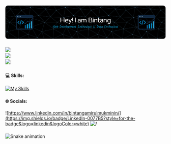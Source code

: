 ![Bintang Amirul Mukminin](img/github-header-image.png) 
###

![](https://github-readme-stats.vercel.app/api?username=Terpaksa56&theme=blue_navy&hide_border=false&include_all_commits=true&count_private=true)<br/>
![](https://nirzak-streak-stats.vercel.app/?user=Terpaksa56&theme=blue_navy&hide_border=false)<br/>
![](https://github-readme-stats.vercel.app/api/top-langs/?username=Terpaksa56&theme=blue_navy&hide_border=false&include_all_commits=true&count_private=true&layout=compact)

###

#### 💻 Skills: 


[![My Skills](https://skillicons.dev/icons?i=html,css,js,php,laravel,python,mysql,postgres,tailwind,bootstrap,wordpress,figma&perline=6)](https://skillicons.dev)

###


#### 🌐 Socials:
![https://www.linkedin.com/in/bintangamirulmukminin/](https://img.shields.io/badge/LinkedIn-0077B5?style=for-the-badge&logo=linkedin&logoColor=white) ![/](https://img.shields.io/badge/Instagram-E4405F?style=for-the-badge&logo=instagram&logoColor=white)


###

<img src="https://raw.githubusercontent.com/Terpaksa56/Terpaksa56/output/snake.svg" alt="Snake animation" />

###
